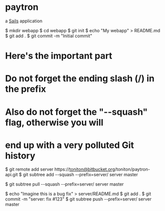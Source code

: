 # paytron

a [Sails](http://sailsjs.org) application

$ mkdir webapp
$ cd webapp
$ git init
$ echo "My webapp" > README.md
$ git add .
$ git commit -m "Initial commit"

# Here's the important part
# Do not forget the ending slash (/) in the prefix
# Also do not forget the "--squash" flag, otherwise you will
# end up with a very polluted Git history
$ git remote add server https://toniton@bitbucket.org/toniton/paytron-api.git
$ git subtree add --squash --prefix=server/ server master

$ git subtree pull --squash --prefix=server/ server master

$ echo "Imagine this is a bug fix" > server/README.md
$ git add .
$ git commit -m "server: fix #123"
$ git subtree push --prefix=server/ server master
